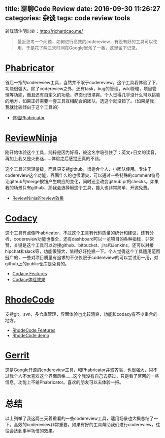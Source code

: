 title: 聊聊Code Review
date: 2016-09-30 11:26:27
categories: 杂谈
tags: code review tools
---
转载请注明出处：http://richardcao.me/

> 最近思考一个问题，如何进行高效的codereview，有没有好的工具可以使用，于是花了两三天时间在Google里淘了一番，这里留下记录。

# [Phabricator](https://www.phacility.com/)

首屈一指的codereview工具，当然并不限于codereview，这个工具我体验了下，功能很强大。除了codereview之外，还有task，bug的管理，wiki管理，项目管理等功能，而且还有自定义的功能，界面也很清爽。个人觉得几乎没什么可以挑剔的地方，如果正好需要一套工具互相配合的团队，选这个就没错了。（如果是我，我就比较倾向于这个工具的）

* [体验Phabricator](https://secure.phabricator.com/)

# [ReviewNinja](https://app.review.ninja/)

刚开始体验这个工具，纯粹是因为好奇，被这名字吸引住了：英文+日文的读音，再加上我又是火影迷……体验之后感觉还真的不错。

这个工具非常轻量级，而且只支持github，很适合个人、小团队使用。专注于codereview这个功能，界面什么的也很清爽，可以通过一些特殊的comment符号让github的merge按钮产生响应的变化，同时还会改变github pr的checks。如果我的场景只有github，那我会选择用这个工具，接入也非常简单，开源免费。

* [ReviewNinja的review效果](https://github.com/Richard-Cao/ReviewNinja-Welcome/pull/1)

# [Codacy](https://www.codacy.com)

这个工具有点像Phabricator，不过这个工具有代码质量的统计和建议，还有分析，codereview功能也很全，还有dashboard可以一览项目的各种指标，非常赞，关键是这个工具可以对接github、bitbucket、jira和Jenkins，还可以对接hipchat和slack等，功能很强大，值得好好挖掘一下。个人觉得这个工具适用范围挺广的，一些对项目质量有追求的不仅仅限于codereview的可以尝试用一用，对github上的public仓库是免费的。

* [Codacy Features](https://www.codacy.com/features)
* [Codacy体验效果](https://www.codacy.com/app/403164405/reading/dashboard)

# [RhodeCode](https://rhodecode.com/)

支持git，svn，多仓库管理，界面体验也比较清爽，功能和codacy有不少重合的地方。

* [RhodeCode Features](https://rhodecode.com/features)
* [RhodeCode demo](https://try.rhodecode.com/)

# [Gerrit](https://www.gerritcodereview.com/)

这是Google开源的codereview工具，和Phabricator并驾齐驱，也很强大，只不过我个人不太喜欢这个界面风格……这个我没有自己去搭过，只是看了官网的一些信息，功能上不输Phabricator。喜欢的朋友可以去体验一把。

# 总结

以上列举了我这两三天着重看的一些codereview工具，适用场景也大概总结了一下。高效的codereview非常重要，如果有好的工具帮助我们进行codereview，往往会达到事半功倍的效果。